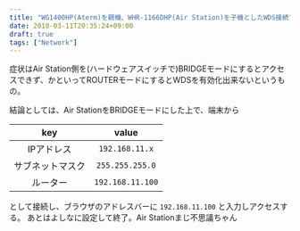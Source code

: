```yaml
---
title: "WG1400HP(Aterm)を親機、WHR-1166DHP(Air Station)を子機としたWDS接続で嵌った"
date: 2018-03-11T20:35:24+09:00
draft: true
tags: ["Network"]
---
```

症状はAir Station側を(ハードウェアスイッチで)BRIDGEモードにするとアクセスできず、かといってROUTERモードにするとWDSを有効化出来ないというもの。

結論としては、Air StationをBRIDGEモードにした上で、端末から

| key | value |
|:-:|:-:|
| IPアドレス | `192.168.11.x` |
| サブネットマスク | `255.255.255.0` |
| ルーター | `192.168.11.100` |

として接続し、ブラウザのアドレスバーに `192.168.11.100` と入力しアクセスする。
あとはよしなに設定して終了。Air Stationまじ不思議ちゃん
